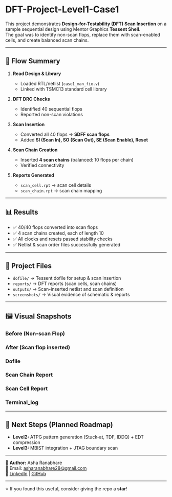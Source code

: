 # DFT-Project-Level1-Case1

This project demonstrates **Design-for-Testability (DFT) Scan Insertion** on a sample sequential design using Mentor Graphics **Tessent Shell**.  
The goal was to identify non-scan flops, replace them with scan-enabled cells, and create balanced scan chains.

---

## 🚀 Flow Summary

1. **Read Design & Library**
   - Loaded RTL/netlist (`case1_man_fix.v`)
   - Linked with TSMC13 standard cell library

2. **DFT DRC Checks**
   - Identified 40 sequential flops
   - Reported non-scan violations

3. **Scan Insertion**
   - Converted all 40 flops → **SDFF scan flops**
   - Added **SI (Scan In), SO (Scan Out), SE (Scan Enable), Reset**

4. **Scan Chain Creation**
   - Inserted **4 scan chains** (balanced: 10 flops per chain)
   - Verified connectivity

5. **Reports Generated**
   - `scan_cell.rpt` → scan cell details
   - `scan_chain.rpt` → scan chain mapping

---

## 📊 Results

- ✅ 40/40 flops converted into scan flops  
- ✅ 4 scan chains created, each of length 10  
- ✅ All clocks and resets passed stability checks  
- ✅ Netlist & scan order files successfully generated  

---

## 📂 Project Files

- `dofile/` → Tessent dofile for setup & scan insertion  
- `reports/` → DFT reports (scan cells, scan chains)  
- `outputs/` → Scan-inserted netlist and scan definition  
- `screenshots/` → Visual evidence of schematic & reports  

---

## 🖼️ Visual Snapshots

### Before (Non-scan Flop)

### After (Scan flop inserted)

### Dofile

### Scan Chain Report

### Scan Cell Report

### Terminal_log

---

## 🔮 Next Steps (Planned Roadmap)

- **Level2:** ATPG pattern generation (Stuck-at, TDF, IDDQ) + EDT compression  
- **Level3:** MBIST integration + JTAG boundary scan  

---

👤 **Author:** Asha Ranabhare  
📧 Email: asharanabhare28@gmail.com  
🔗 [LinkedIn](https://www.linkedin.com/in/asha-ranabhare-2ab4b824b) | [GitHub](https://github.com/asha-0905)

---
⭐ If you found this useful, consider giving the repo a **star**!
